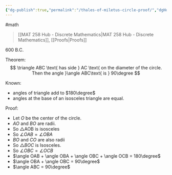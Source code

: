 ```yaml
---
{"dg-publish":true,"permalink":"/thales-of-miletus-circle-proof/","dgHomeLink":true,"dgPassFrontmatter":false,"dgShowLocalGraph":true}
---
```


#math 
> [[MAT 258 Hub - Discrete Mathematics|MAT 258 Hub - Discrete Mathematics]], [[Proofs|Proofs]]

600 B.C.

Theorem:
$$
\triangle ABC \text{ has side } AC \text{ on the diameter of the circle. Then the angle }\angle ABC\text{ is }  90\degree
$$

Known:
- angles of triangle add to $180\degree$
- angles at the base of an isosceles triangle are equal.

Proof:
- Let $O$ be the center of the circle.
- $AO$ and $BO$ are radii.
- So $\triangle$AOB is isosceles
- So $\angle OAB = \angle OBA$
- $BO$ and $CO$ are also radii
- So $\triangle BOC$ is Isosceles.
- So $\angle OBC = \angle OCB$
- $\angle OAB + \angle OBA + \angle OBC + \angle OCB = 180\degree$
- $\angle OBA + \angle OBC = 90\degree$
- $\angle ABC = 90\degree$